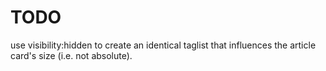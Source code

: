 # TODO

use visibility:hidden to create an identical taglist that influences the article card's size (i.e. not absolute).

